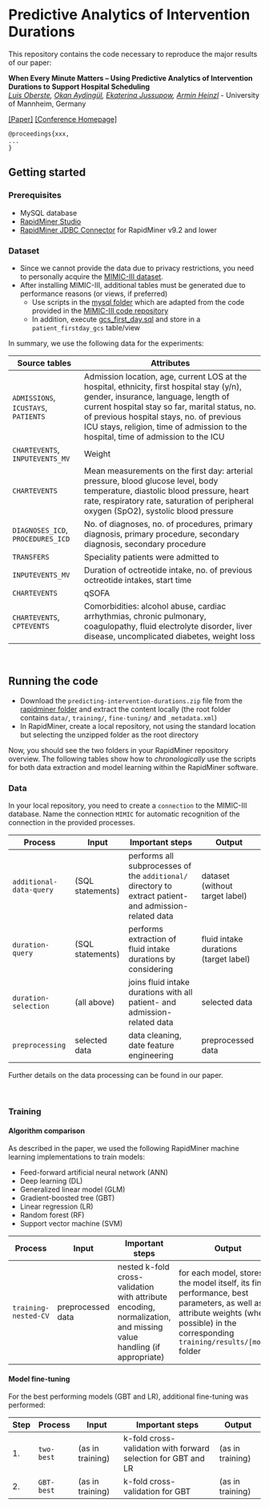 # Predictive Analytics of Intervention Durations
This repository contains the code necessary to reproduce the major results of our paper:

**When Every Minute Matters – Using Predictive Analytics of Intervention Durations to Support Hospital Scheduling**  
*[Luis Oberste](https://www.bwl.uni-mannheim.de/heinzl/team/luis-oberste/), [Okan Aydingül](https://www.bwl.uni-mannheim.de/heinzl/team/dr-okan-aydinguel/), [Ekaterina Jussupow](https://www.bwl.uni-mannheim.de/heinzl/team/ekaterina-jussupow/), [Armin Heinzl](https://www.bwl.uni-mannheim.de/heinzl/team/prof-dr-armin-heinzl/)* - University of Mannheim, Germany

[[Paper]](#) [[Conference Homepage]](#)

```
@proceedings{xxx,
...
}
```

## Getting started

### Prerequisites

* MySQL database
* [RapidMiner Studio](https://rapidminer.com)
* [RapidMiner JDBC Connector](https://docs.rapidminer.com/latest/studio/connect/database/jdbc/) for RapidMiner v9.2 and lower


### Dataset

* Since we cannot provide the data due to privacy restrictions, you need to personally acquire the [MIMIC-III dataset](https://mimic.physionet.org/).
* After installing MIMIC-III, additional tables must be generated due to performance reasons (or views, if preferred)
  * Use scripts in the [mysql folder](mysql/) which are adapted from the code provided in the [MIMIC-III code repository](https://github.com/MIT-LCP/mimic-code/tree/main/mimic-iii/concepts)
  * In addition, execute [gcs_first_day.sql](https://github.com/MIT-LCP/mimic-code/blob/main/mimic-iii/concepts/firstday/gcs_first_day.sql) and store in a `patient_firstday_gcs` table/view

In summary, we use the following data for the experiments:

Source tables|Attributes
-|-
`ADMISSIONS`, `ICUSTAYS`, `PATIENTS`|Admission location, age, current LOS at the hospital, ethnicity, first hospital stay (y/n), gender, insurance, language, length of current hospital stay so far, marital status, no. of previous hospital stays, no. of previous ICU stays, religion, time of admission to the hospital, time of admission to the ICU
`CHARTEVENTS`, `INPUTEVENTS_MV`|Weight
`CHARTEVENTS`|Mean measurements on the first day: arterial pressure, blood glucose level, body temperature, diastolic blood pressure, heart rate, respiratory rate, saturation of peripheral oxygen (SpO2), systolic blood pressure
`DIAGNOSES_ICD`, `PROCEDURES_ICD`|No. of diagnoses, no. of procedures, primary diagnosis, primary procedure, secondary diagnosis, secondary procedure
`TRANSFERS`|Speciality patients were admitted to
`INPUTEVENTS_MV`|Duration of octreotide intake, no. of previous octreotide intakes, start time
`CHARTEVENTS`|qSOFA
`CHARTEVENTS`, `CPTEVENTS`|Comorbidities: alcohol abuse, cardiac arrhythmias, chronic pulmonary, coagulopathy, fluid electrolyte disorder, liver disease, uncomplicated diabetes, weight loss


<br>

## Running the code

* Download the `predicting-intervention-durations.zip` file from the [rapidminer folder](rapidminer/) and extract the content locally (the root folder contains `data/`, `training/`, `fine-tuning/` and `_metadata.xml`)
* In RapidMiner, create a local repository, not using the standard location but selecting the unzipped folder as the root directory

Now, you should see the two folders in your RapidMiner repository overview. The following tables show how to *chronologically* use the scripts for both data extraction and model learning within the RapidMiner software.

### Data

In your local repository, you need to create a `connection` to the MIMIC-III database. Name the connection `MIMIC` for automatic recognition of the connection in the provided processes.

Process|Input|Important steps|Output
-|-|-|-
`additional-data-query`|(SQL statements)|performs all subprocesses of the `additional/` directory to extract patient- and admission-related data|dataset (without target label)
`duration-query`|(SQL statements)|performs extraction of fluid intake durations by considering |fluid intake durations (target label)
`duration-selection`|(all above)|joins fluid intake durations with all patient- and admission-related data|selected data
`preprocessing`|selected data|data cleaning, date feature engineering|preprocessed data

Further details on the data processing can be found in our paper.

<br>

### Training

#### Algorithm comparison

As described in the paper, we used the following RapidMiner machine learning implementations to train models:

* Feed-forward artificial neural network (ANN)
* Deep learning (DL)
* Generalized linear model (GLM)
* Gradient-boosted tree (GBT)
* Linear regression (LR)
* Random forest (RF)
* Support vector machine (SVM)

Process|Input|Important steps|Output
-|-|-|-
`training-nested-CV`|preprocessed data|nested k-fold cross-validation with attribute encoding, normalization, and missing value handling (if appropriate)|for each model, stores the model itself, its final performance, best parameters, as well as attribute weights (where possible) in the corresponding `training/results/[model]` folder

#### Model fine-tuning

For the best performing models (GBT and LR), additional fine-tuning was performed:

Step|Process|Input|Important steps|Output
-|-|-|-|-
1.|`two-best`|(as in training)|k-fold cross-validation with forward selection for GBT and LR|(as in training)
2.|`GBT-best`|(as in training)|k-fold cross-validation for GBT|(as in training)
